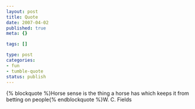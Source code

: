 ```yaml
--- 
layout: post
title: Quote
date: 2007-04-02
published: true
meta: {}

tags: []

type: post
categories: 
- fun
- tumble-quote
status: publish
---
```

{% blockquote %}Horse sense is the thing a horse has which keeps it from betting on people{% endblockquote %}W. C. Fields
